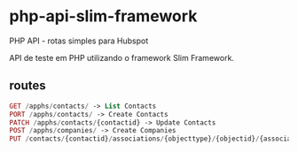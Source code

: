 # php-api-slim-framework

PHP API - rotas simples para Hubspot

API de teste em PHP utilizando o framework Slim Framework.

## routes

```php
GET /apphs/contacts/ -> List Contacts
PORT /apphs/contacts/ -> Create Contacts
PATCH /apphs/contacts/{contactid} -> Update Contacts
POST /apphs/companies/ -> Create Companies
PUT /contacts/{contactid}/associations/{objecttype}/{objectid}/{associationtype} -> Associate Contact to Object
```